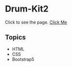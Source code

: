 # Drum-Kit2

Click to see the page.
[Click Me](https://ozlemozeren.github.io/Drum-Kit2/)

## Topics

- HTML
- CSS
- Bootstrap5

